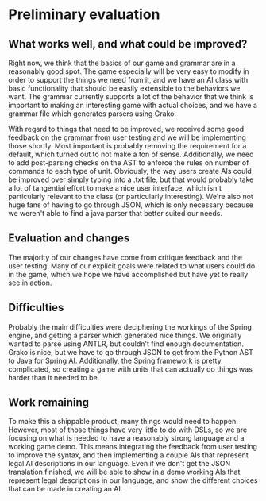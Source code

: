 # Preliminary evaluation

## What works well, and what could be improved?

Right now, we think that the basics of our game and grammar are in a reasonably good spot. The game especially
will be very easy to modify in order to support the things we need from it, and we have an AI class with basic 
functionality that should be easily extensible to the behaviors we want.
The grammar currently supports a lot of the behavior
that we think is important to making an interesting game with actual choices, and we have a grammar file which
generates parsers using Grako.

With regard to things that need to be improved, we received some good feedback on the grammar from user testing
and we will be implementing those shortly. Most important is probably removing the requirement for a default,
which turned out to not make a ton of sense. Additionally, we need to add post-parsing checks on the AST to enforce
the rules on number of commands to each type of unit. Obviously, the way users create AIs could be improved over
simply typing into a .txt file, but that would probably take a lot of tangential effort to make a nice user
interface, which isn't particularly relevant to the class (or particularly interesting). We're also not huge fans 
of having to go through JSON, which is only necessary because we weren't able to find a java parser that better 
suited our needs. 

## Evaluation and changes

The majority of our changes have come from critique feedback and the user testing. Many of our explicit goals were
related to what users could do in the game, which we hope we have accomplished but have yet to really see in action.

## Difficulties

Probably the main difficulties were deciphering the workings of the Spring engine, and getting a parser which
generated nice things. We originally wanted to parse using ANTLR, but couldn't find enough documentation.
Grako is nice, but we have to go through JSON to get from the Python AST to Java for Spring AI. Additionally, the
Spring framework is pretty complicated, so creating a game with units that can actually do things was harder than
it needed to be.

## Work remaining

To make this a shippable product, many things would need to happen. However, most of those things have very little
to do with DSLs, so we are focusing on what is needed to have a reasonably strong language and a working game demo.
This means integrating the feedback from user testing to improve the syntax, and then implementing a couple AIs that
represent legal AI descriptions in our language. Even if we don't get the JSON translation finished, we will be able
to show in a demo working AIs that represent legal descriptions in our language, and show the different choices that
can be made in creating an AI.
